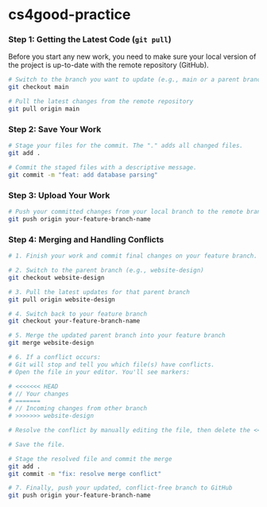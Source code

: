 # cs4good-practice

### Step 1: Getting the Latest Code (`git pull`)

Before you start any new work, you need to make sure your local version of the project is up-to-date with the remote repository (GitHub).

```bash
# Switch to the branch you want to update (e.g., main or a parent branch)
git checkout main

# Pull the latest changes from the remote repository
git pull origin main
```

### Step 2: Save Your Work

```bash
# Stage your files for the commit. The "." adds all changed files.
git add .

# Commit the staged files with a descriptive message.
git commit -m "feat: add database parsing"
```

### Step 3: Upload Your Work

```bash
# Push your committed changes from your local branch to the remote branch
git push origin your-feature-branch-name
```

### Step 4: Merging and Handling Conflicts

```bash
# 1. Finish your work and commit final changes on your feature branch.

# 2. Switch to the parent branch (e.g., website-design)
git checkout website-design

# 3. Pull the latest updates for that parent branch
git pull origin website-design

# 4. Switch back to your feature branch
git checkout your-feature-branch-name

# 5. Merge the updated parent branch into your feature branch
git merge website-design

# 6. If a conflict occurs:
# Git will stop and tell you which file(s) have conflicts.
# Open the file in your editor. You'll see markers:

# <<<<<<< HEAD
# // Your changes
# =======
# // Incoming changes from other branch
# >>>>>>> website-design

# Resolve the conflict by manually editing the file, then delete the <<<<<<<, =======, and >>>>>>> markers.

# Save the file.

# Stage the resolved file and commit the merge
git add .
git commit -m "fix: resolve merge conflict"

# 7. Finally, push your updated, conflict-free branch to GitHub
git push origin your-feature-branch-name
```
